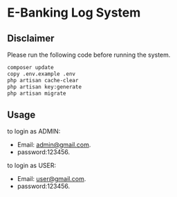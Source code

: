 # E-Banking Log System

## Disclaimer

Please run the following code before running the system.

```bash
composer update
copy .env.example .env
php artisan cache-clear
php artisan key:generate
php artisan migrate
```


## Usage
to login as ADMIN:
 
* Email: admin@gmail.com.
* password:123456.

to login as USER:
 
* Email: user@gmail.com.
* password:123456.

